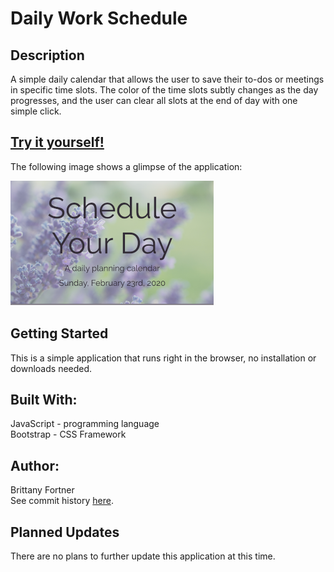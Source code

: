 # Daily Work Schedule

## Description

A simple daily calendar that allows the user to save their to-dos or meetings in specific time slots. The color of the time slots subtly changes as the day progresses, and the user can clear all slots at the end of day with one simple click.

## [Try it yourself!](https://bfeliz.github.io/daily-work-schedule/)

The following image shows a glimpse of the application:

![daily work schedule](assets/images/calendar.png)

## Getting Started

This is a simple application that runs right in the browser, no installation or downloads needed.

## Built With:

JavaScript - programming language <br>
Bootstrap - CSS Framework

## Author:

Brittany Fortner <br>
See commit history [here](https://github.com/bfeliz/daily-work-schedule/graphs/contributors).

## Planned Updates

There are no plans to further update this application at this time.
